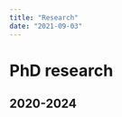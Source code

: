 ```yaml
---
title: "Research"
date: "2021-09-03"
---
```

PhD research
============

2020-2024
---------

<!--
Now is the time for all good men to come to
the aid of their country. This is just a
regular paragraph.

The quick brown fox jumped over the lazy
dog's back.

### Header 3

> This is a blockquote.
>
> This is the second paragraph in the blockquote.
>
> ## This is an H2 in a blockquote
-->

